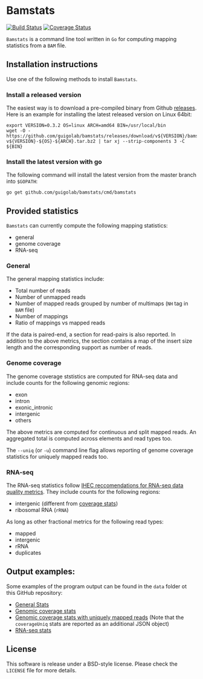 # Bamstats

[![Build Status](https://travis-ci.org/guigolab/bamstats.svg?branch=master)](https://travis-ci.org/guigolab/bamstats)
[![Coverage Status](https://coveralls.io/repos/github/guigolab/bamstats/badge.svg?branch=master)](https://coveralls.io/github/guigolab/bamstats)

`Bamstats` is a command line tool written in `Go` for computing mapping statistics from a `BAM` file.

## Installation instructions

Use one of the following methods to install `Bamstats`.

### Install a released version

The easiest way is to download a pre-compiled binary from Github [releases](https://github.com/guigolab/bamstats/releases). Here is an example for installing the latest released version on Linux 64bit:

```
export VERSION=0.3.2 OS=linux ARCH=amd64 BIN=/usr/local/bin
wget -O - https://github.com/guigolab/bamstats/releases/download/v${VERSION}/bamstats-v${VERSION}-${OS}-${ARCH}.tar.bz2 | tar xj --strip-components 3 -C ${BIN}
```

### Install the latest version with go

The following command will install the latest version from the master branch into `$GOPATH`:

```
go get github.com/guigolab/bamstats/cmd/bamstats
```

## Provided statistics 

`Bamstats` can currently compute the following mapping statistics:

- general
- genome coverage
- RNA-seq

### General

The general mapping statistics include:

- Total number of reads
- Number of unmapped reads
- Number of mapped reads grouped by number of multimaps (`NH` tag in `BAM` file)
- Number of mappings
- Ratio of mappings vs mapped reads

If the data is paired-end, a section for read-pairs is also reported. In addition to the above metrics, the section contains a map of the insert size length and the corresponding support as number of reads.

### Genome coverage

The genome coverage ststistics are computed for RNA-seq data and include counts for the following genomic regions:

- exon
- intron
- exonic_intronic
- intergenic
- others

The above metrics are computed for continuous and split mapped reads. An aggregated total is computed across elements and read types too.

The `--uniq` (or `-u`) command line flag allows reporting of genome coverage statistics for uniquely mapped reads too.

### RNA-seq

The RNA-seq statistics follow [IHEC reccomendations for RNA-seq data quality metrics](https://github.com/IHEC/ihec-assay-standards/blob/199ec96b668114a90e39d3351358996287950dd1/qc_metrics/rna-seq/metrics.pdf). They include counts for the following regions:

- intergenic (different from [coverage stats](#genome-coverage-statistics))
- ribosomal RNA (`rRNA`)

As long as other fractional metrics for the following read types:

- mapped
- intergenic
- rRNA
- duplicates

## Output examples:

Some examples of the program output can be found in the `data` folder ot this GitHub repository:

- [General Stats](data/expected-general.json)
- [Genomic coverage stats](data/expected-coverage.json)
- [Genomic coverage stats with uniquely mapped reads](data/expected-coverage-uniq.json#L28) (Note that the `coverageUniq` stats are reported as an additional JSON object)
- [RNA-seq stats](data/expected-rnaseq.json#L51)

## License

This software is release under a BSD-style license. Please check the `LICENSE` file for more details.
